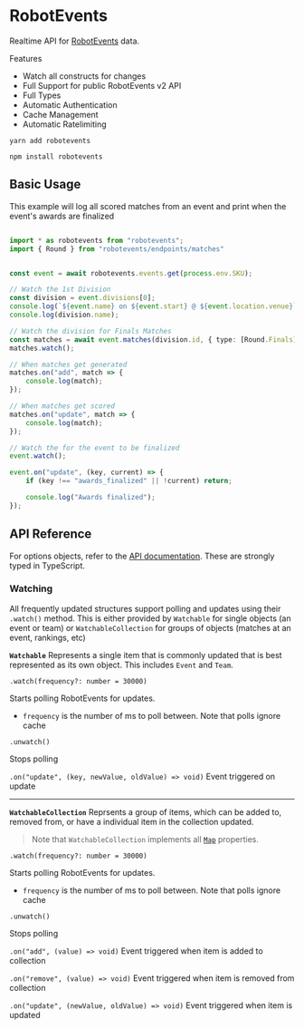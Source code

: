 # RobotEvents

Realtime API for [RobotEvents](https://www.robotevents.com) data.

Features

- Watch all constructs for changes
- Full Support for public RobotEvents v2 API
- Full Types
- Automatic Authentication
- Cache Management
- Automatic Ratelimiting

```
yarn add robotevents
```

```
npm install robotevents
```

## Basic Usage

This example will log all scored matches from an event and print when the event's awards are finalized

```TypeScript

import * as robotevents from "robotevents";
import { Round } from "robotevents/endpoints/matches"


const event = await robotevents.events.get(process.env.SKU);

// Watch the 1st Division
const division = event.divisions[0];
console.log(`${event.name} on ${event.start} @ ${event.location.venue}`);
console.log(division.name);

// Watch the division for Finals Matches
const matches = await event.matches(division.id, { type: [Round.Finals] });
matches.watch();

// When matches get generated
matches.on("add", match => {
    console.log(match);
});

// When matches get scored
matches.on("update", match => {
    console.log(match);
});

// Watch the for the event to be finalized
event.watch();

event.on("update", (key, current) => {
    if (key !== "awards_finalized" || !current) return;

    console.log("Awards finalized");
});

```

## API Reference

For options objects, refer to the [API documentation](https://robotevents.com/api/v2). These are strongly typed in TypeScript.

### Watching

All frequently updated structures support polling and updates using their `.watch()` method. This is either provided by `Watchable` for single objects (an event or team) or `WatchableCollection` for groups of objects (matches at an event, rankings, etc)

**`Watchable`**
Represents a single item that is commonly updated that is best represented as its own object. This includes `Event` and `Team`.

`.watch(frequency?: number = 30000)`

Starts polling RobotEvents for updates.

- `frequency` is the number of ms to poll between. Note that polls ignore cache

`.unwatch()`

Stops polling

`.on("update", (key, newValue, oldValue) => void)` Event triggered on update

---

**`WatchableCollection`**
Reprsents a group of items, which can be added to, removed from, or have a individual item in the collection updated.

> Note that `WatchableCollection` implements all [`Map`](https://developer.mozilla.org/en-US/docs/Web/JavaScript/Reference/Global_Objects/Map) properties.

`.watch(frequency?: number = 30000)`

Starts polling RobotEvents for updates.

- `frequency` is the number of ms to poll between. Note that polls ignore cache

`.unwatch()`

Stops polling

`.on("add", (value) => void)` Event triggered when item is added to collection

`.on("remove", (value) => void)` Event triggered when item is removed from collection

`.on("update", (newValue, oldValue) => void)` Event triggered when item is updated
